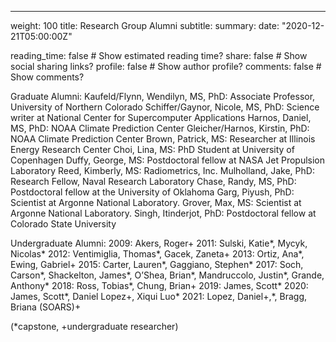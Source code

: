 ---
weight: 100
title: Research Group Alumni
subtitle: 
summary: 
date: "2020-12-21T05:00:00Z"

reading_time: false  # Show estimated reading time?
share: false  # Show social sharing links?
profile: false  # Show author profile?
comments: false  # Show comments?

Graduate Alumni:
Kaufeld/Flynn, Wendilyn, MS, PhD: Associate Professor, University of Northern Colorado
Schiffer/Gaynor, Nicole, MS, PhD: Science writer at National Center for Supercomputer Applications
Harnos, Daniel, MS, PhD: NOAA Climate Prediction Center
Gleicher/Harnos, Kirstin, PhD: NOAA Climate Prediction Center
Brown, Patrick, MS: Researcher at Illinois Energy Research Center
Choi, Lina, MS: PhD Student at University of Copenhagen
Duffy, George, MS: Postdoctoral fellow at NASA Jet Propulsion Laboratory
Reed, Kimberly, MS: Radiometrics, Inc.
Mulholland, Jake, PhD: Research Fellow, Naval Research Laboratory
Chase, Randy, MS, PhD: Postdoctoral fellow at the University of Oklahoma
Garg, Piyush, PhD: Scientist at Argonne National Laboratory.
Grover, Max, MS: Scientist at Argonne National Laboratory.
Singh, Itinderjot, PhD: Postdoctoral fellow at Colorado State University

Undergraduate Alumni:
2009: Akers, Roger+
2011: Sulski, Katie*, Mycyk, Nicolas*
2012: Ventimiglia, Thomas*, Gacek, Zaneta+
2013: Ortiz, Ana*, Ewing, Gabriel+
2015: Carter, Lauren*, Gaggiano, Stephen*
2017: Soch, Carson*, Shackelton, James*, O’Shea, Brian*, Mandruccolo, Justin*, Grande, Anthony*
2018: Ross, Tobias*, Chung, Brian+
2019: James, Scott*
2020: James, Scott*, Daniel Lopez+, Xiqui Luo*
2021: Lopez, Daniel+,*, Bragg, Briana (SOARS)+

(*capstone, +undergraduate researcher)

